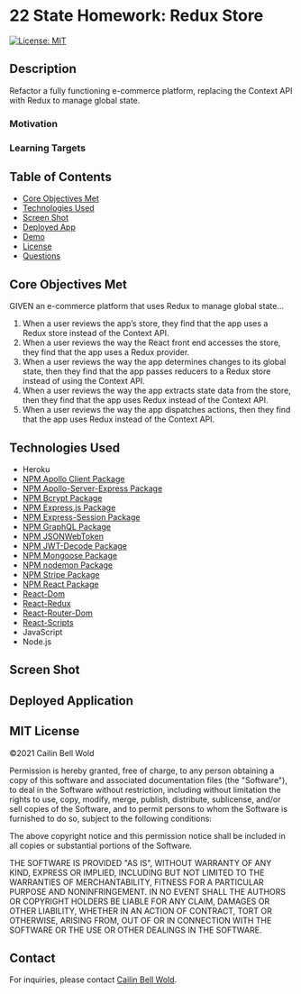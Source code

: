 <!-- ## Your Task

In this unit, you learned how to manage global state using React’s Context API. The Context API is quickly gaining traction as a worthy alternative or perhaps even successor to other libraries that manage global state in tandem with React, such as Flux or MobX. Nonetheless, the open source JavaScript library Redux remains the industry standard for managing complex state in a large-scale React application, and you’ll likely encounter it on the job.

Your challenge this week is to refactor the e-commerce platform from [Activity 26](../01-Activities/26-Stu_Actions-Reducers/Unsolved) so that it uses [Redux](https://redux.js.org/). You won’t need to make sweeping changes to the code, but you will need to read through the Redux documentation on your own to find the information you need. Some guidelines have been provided in the Getting Started section to point you in the right direction. If you haven't yet, download the [e-commerce platform code from Activity 26](http://static.fullstack-bootcamp.com/fullstack-ground/unit-22/26-Stu_Actions-Reducers.zip).

**On the Job**: Web developers frequently have to immerse themselves in a new technology to solve a problem, with only that tool’s documentation for help. They must sift through it to find the information that matches the specific problem they’re trying to solve. This assignment will allow you to practice a skill that you’ll use many times over the course of your career. -->

# 22 State Homework: Redux Store
[![License: MIT](https://img.shields.io/github/license/CailinBellWold/Redux-Store?style=plastic)](https://opensource.org/licenses/MIT)

## Description

Refactor a fully functioning e-commerce platform, replacing the Context API with Redux to manage global state.

### Motivation

<!-- Gaining skills to allow user of my apps to use offline functionality will allow users to access their information any time, improving overall app functionality. -->

### Learning Targets
<!-- Build out the manifest, service-worker and db files need to create a progressive web app (PWA). Continue to develop skills working with Mongo/Mongoose and deploying to Heroku while hosting the database on MongoDB Atlas. -->

## Table of Contents
- [Core Objectives Met](#Core)
- [Technologies Used](#Technologies)
- [Screen Shot](#Screen)
- [Deployed App](#Deployed)
- [Demo](#Demo)
- [License](#MIT)
- [Questions](#Questions)

## Core Objectives Met

GIVEN an e-commerce platform that uses Redux to manage global state...

1. When a user reviews the app’s store, they find that the app uses a Redux store instead of the Context API.
2. When a user reviews the way the React front end accesses the store, they find that the app uses a Redux provider.
3. When a user reviews the way the app determines changes to its global state, then they find that the app passes reducers to a Redux store instead of using the Context API.
4. When a user reviews the way the app extracts state data from the store, then they find that the app uses Redux instead of the Context API.
5. When a user reviews the way the app dispatches actions, then they find that the app uses Redux instead of the Context API.

## Technologies Used 
- Heroku
- [NPM Apollo Client Package](https://www.npmjs.com/package/stripe)
- [NPM Apollo-Server-Express Package](https://www.npmjs.com/package/apollo-server-express)
- [NPM Bcrypt Package](https://www.npmjs.com/package/bcrypt)
- [NPM Express.js Package](https://www.npmjs.com/package/express)
- [NPM Express-Session Package](https://www.npmjs.com/package/express-session)
- [NPM GraphQL Package](https://www.npmjs.com/package/graphql)
- [NPM JSONWebToken](https://www.npmjs.com/package/jsonwebtoken)
- [NPM JWT-Decode Package](https://www.npmjs.com/package/jwt-decode)
- [NPM Mongoose Package](https://www.npmjs.com/package/mongoose)
- [NPM nodemon Package](https://www.npmjs.com/package/nodemon)
- [NPM Stripe Package](https://www.npmjs.com/package/stripe)
- [NPM React Package](https://www.npmjs.com/package/react)
- [React-Dom](https://www.npmjs.com/package/react-dom)
- [React-Redux](https://www.npmjs.com/package/react-redux)
- [React-Router-Dom](https://www.npmjs.com/package/react-router-dom)
- [React-Scripts](https://www.npmjs.com/package/react-scripts)
- JavaScript
- Node.js
<!-- - [NPM dotenv Package](https://www.npmjs.com/package/dotenv) -->

## Screen Shot

<!-- ![Google Book Search Engine](./client/src/assets/Google_Book_Search_Demo.gif) -->

## Deployed Application

<!-- https://google-book-search-cailin.herokuapp.com/ -->

## MIT License
&copy;2021 Cailin Bell Wold

Permission is hereby granted, free of charge, to any person obtaining a copy
of this software and associated documentation files (the "Software"), to deal
in the Software without restriction, including without limitation the rights
to use, copy, modify, merge, publish, distribute, sublicense, and/or sell
copies of the Software, and to permit persons to whom the Software is
furnished to do so, subject to the following conditions:

The above copyright notice and this permission notice shall be included in all
copies or substantial portions of the Software.

THE SOFTWARE IS PROVIDED "AS IS", WITHOUT WARRANTY OF ANY KIND, EXPRESS OR
IMPLIED, INCLUDING BUT NOT LIMITED TO THE WARRANTIES OF MERCHANTABILITY,
FITNESS FOR A PARTICULAR PURPOSE AND NONINFRINGEMENT. IN NO EVENT SHALL THE
AUTHORS OR COPYRIGHT HOLDERS BE LIABLE FOR ANY CLAIM, DAMAGES OR OTHER
LIABILITY, WHETHER IN AN ACTION OF CONTRACT, TORT OR OTHERWISE, ARISING FROM,
OUT OF OR IN CONNECTION WITH THE SOFTWARE OR THE USE OR OTHER DEALINGS IN THE
SOFTWARE.

## Contact
For inquiries, please contact [Cailin Bell Wold](https://github.com/CailinBellWold).

